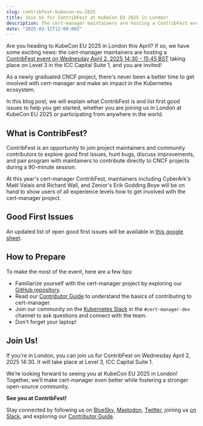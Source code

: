 ```yaml
---
slug: contribfest-kubecon-eu-2025
title: Join Us for ContribFest at KubeCon EU 2025 in London!
description: The cert-manager maintainers are hosting a ContribFest event on 2nd April, 2025, and you are invited!
date: "2025-03-11T12:00:00Z"
---
```




Are you heading to KubeCon EU 2025 in London this April? If so, we have some exciting news: the cert-manager maintainers are hosting a [ContribFest event on Wednesday April 2, 2025 14:30 - 15:45 BST](https://kccnceu2025.sched.com/event/1tcxb/contribfest-dive-into-cert-manager-and-start-contributing) taking place on Level 3 in the ICC Capital Suite 1, and you are invited!

As a newly graduated CNCF project, there's never been a better time to get involved with cert-manager and make an impact in the Kubernetes ecosystem.

In this blog post, we will explain what ContribFest is and list first good issues to help you get started, whether you are joining us in London at KubeCon EU 2025 or participating from anywhere in the world.

## What is ContribFest?

ContribFest is an opportunity to join project maintainers and community contributors to explore good first issues, hunt bugs, discuss improvements, and pair program with maintainers to contribute directly to CNCF projects during a 90-minute session.

At this year's cert-manager ContribFest, maintainers including CyberArk's Maël Valais and Richard Wall, and Zenior's Erik Godding Boye will be on hand to show users of all experience levels how to get involved with the cert-manager project.

## Good First Issues

An updated list of open good first issues will be available in [this google sheet](https://docs.google.com/spreadsheets/d/1zThfUB22HHdHAiRvS3ctbj4Da7j30imnUleURjxTYE0/edit?usp=sharing).

## How to Prepare

To make the most of the event, here are a few tips:

- Familiarize yourself with the cert-manager project by exploring our [GitHub repository](https://github.com/cert-manager/cert-manager).
- Read our [Contributor Guide](https://cert-manager.io/docs/contributing/) to understand the basics of contributing to cert-manager.
- Join our community on the [Kubernetes Slack](https://slack.k8s.io/) in the `#cert-manager-dev` channel to ask questions and connect with the team.
- Don't forget your laptop!

## Join Us!

If you're in London, you can join us for ContribFest on Wednesday April 2, 2025 14:30. It will take place at Level 3, ICC Capital Suite 1.

We’re looking forward to seeing you at KubeCon EU 2025 in London! Together, we’ll make cert-manager even better while fostering a stronger open-source community.

**See you at ContribFest!**

Stay connected by following us on [BlueSky](https://bsky.app/profile/cert-manager.bsky.social), [Mastodon](https://infosec.exchange/@CertManager), [Twitter](https://twitter.com/certmanager), joining us [on Slack](https://cert-manager.io/docs/contributing/#slack), and exploring our [Contributor Guide](https://cert-manager.io/docs/contributing/).
